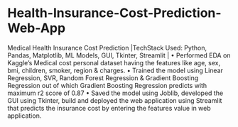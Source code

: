# Health-Insurance-Cost-Prediction-Web-App
Medical Health Insurance Cost Prediction |TechStack Used: Python, Pandas, Matplotlib, ML Models, GUI, Tkinter, Streamlit |
•	Performed EDA on Kaggle’s Medical cost personal dataset having the features like age, sex, bmi, children, smoker, region & charges.
•	Trained the model using Linear Regression, SVR, Random Forest Regression & Gradient Boosting Regression out of which Gradient Boosting Regression predicts with maximum r2 score of 0.87
•	Saved the model using Joblib, developed the GUI using Tkinter, build and deployed the web application using Streamlit that predicts the insurance cost by entering the features value in web application.




